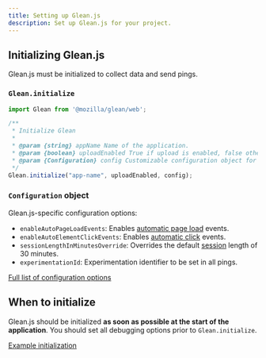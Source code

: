 ```yaml
---
title: Setting up Glean.js
description: Set up Glean.js for your project.
---
```


## Initializing Glean.js

Glean.js must be initialized to collect data and send pings.

### `Glean.initialize`

```js
import Glean from '@mozilla/glean/web';

/**
 * Initialize Glean
 *
 * @param {string} appName Name of the application.
 * @param {boolean} uploadEnabled True if upload is enabled, false otherwise.
 * @param {Configuration} config Customizable configuration object for Glean.
 */
Glean.initialize("app-name", uploadEnabled, config);
```

### `Configuration` object

Glean.js-specific configuration options:

- `enableAutoPageLoadEvents`: Enables [automatic page load](/glean.js/automatic_instrumentation/page_load_events) events.
- `enableAutoElementClickEvents`: Enables [automatic click](/glean.js/automatic_instrumentation/click_events) events.
- `sessionLengthInMinutesOverride`: Overrides the default [session](/glean.js/reference/sessions) length of 30 minutes.
- `experimentationId`: Experimentation identifier to be set in all pings.

<a href="https://mozilla.github.io/glean/book/reference/general/initializing.html#configuration" target="_blank">Full list of configuration options</a>

## When to initialize

Glean.js should be initialized **as soon as possible at the start of the application**. You should set all debugging options prior to `Glean.initialize`.

[Example initialization](/glean.js/debugging/options#usage)
